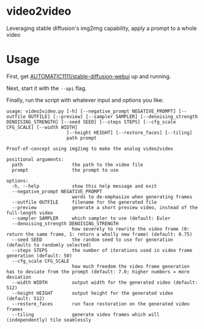 # video2video

Leveraging stable diffusion's img2img capability, apply a prompt to a whole video

# Usage

First, get [AUTOMATIC1111/stable-diffusion-webui](https://github.com/AUTOMATIC1111/stable-diffusion-webui) up and running.

Next, start it with the `--api` flag.

Finally, run the script with whatever input and options you like:

```
usage: video2video.py [-h] [--negative_prompt NEGATIVE_PROMPT] [--outfile OUTFILE] [--preview] [--sampler SAMPLER] [--denoising_strength DENOISING_STRENGTH] [--seed SEED] [--steps STEPS] [--cfg_scale CFG_SCALE] [--width WIDTH]
                      [--height HEIGHT] [--restore_faces] [--tiling]
                      path prompt

Proof-of-concept using img2img to make the analog video2video

positional arguments:
  path                  the path to the video file
  prompt                the prompt to use

options:
  -h, --help            show this help message and exit
  --negative_prompt NEGATIVE_PROMPT
                        words to de-emphasize when generating frames
  --outfile OUTFILE     filename for the generated file
  --preview             generate a short preview video, instead of the full-length video
  --sampler SAMPLER     which sampler to use (default: Euler
  --denoising_strength DENOISING_STRENGTH
                        how severely to rewrite the video frame (0: return the same frame, 1: return a wholly new frame) (default: 0.75)
  --seed SEED           the random seed to use for generation (defaults to randomly selected)
  --steps STEPS         the number of iterations used in video frame generation (default: 50)
  --cfg_scale CFG_SCALE
                        how much freedom the video frame generation has to deviate from the prompt (default: 7.0; higher numbers = more deviation
  --width WIDTH         output width for the generated video (default: 512)
  --height HEIGHT       output height for the generated video (default: 512)
  --restore_faces       run face restoration on the generated video frames
  --tiling              generate video frames which will (independently) tile seamlessly
```
